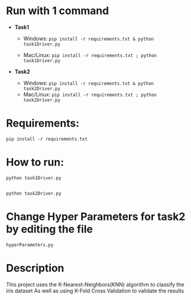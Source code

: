 # Run with 1 command

 - **Task1**

   - Windows: `pip install -r requirements.txt & python task1Driver.py`

   - Mac/Linux: `pip install -r requirements.txt ; python task1Driver.py`

 - **Task2**
   - Windows: `pip install -r requirements.txt & python task2Driver.py`
   - Mac/Linux: `pip install -r requirements.txt ; python task2Driver.py`

# Requirements:

    pip install -r requirements.txt

# How to run:

    python task1Driver.py


    python task2Driver.py

# Change Hyper Parameters for task2 by editing the file

    hyperParameters.py
    

# Description
This project uses the K-Nearest-Neighbors(KNN) algorithm to classify the iris dataset
As well as using K-Fold Cross Validation to validate the results
